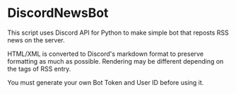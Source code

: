 # DiscordNewsBot

This script uses Discord API for Python to make simple bot that reposts RSS news on the server.

HTML/XML is converted to Discord's markdown format to preserve formatting as much as possible. 
Rendering may be different depending on the tags of RSS entry.

You must generate your own Bot Token and User ID before using it.
